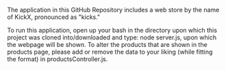 The application in this GitHub Repository includes a web store by the name of KickX, pronounced as "kicks."

To run this application, open up your bash in the directory upon which this project was cloned into/downloaded and type: node server.js, upon which the webpage will be shown.
To alter the products that are shown in the products page, please add or remove the data to your liking (while fitting the format) in productsController.js. 

